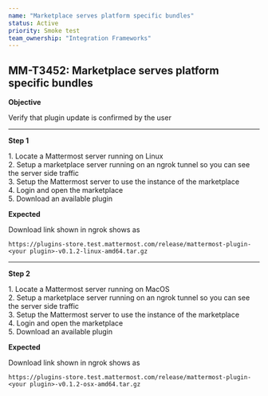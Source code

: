```yaml
---
name: "Marketplace serves platform specific bundles"
status: Active
priority: Smoke test
team_ownership: "Integration Frameworks"
---
```


## MM-T3452: Marketplace serves platform specific bundles

**Objective**

Verify that plugin update is confirmed by the user

---

**Step 1**

1\. Locate a Mattermost server running on Linux\
2\. Setup a marketplace server running on an ngrok tunnel so you can see the server side traffic\
3\. Setup the Mattermost server to use the instance of the marketplace\
4\. Login and open the marketplace\
5\. Download an available plugin

**Expected**

Download link shown in ngrok shows as 

```
https://plugins-store.test.mattermost.com/release/mattermost-plugin-<your plugin>-v0.1.2-linux-amd64.tar.gz
```

---

**Step 2**

1\. Locate a Mattermost server running on MacOS\
2\. Setup a marketplace server running on an ngrok tunnel so you can see the server side traffic\
3\. Setup the Mattermost server to use the instance of the marketplace\
4\. Login and open the marketplace\
5\. Download an available plugin

**Expected**

Download link shown in ngrok shows as 

```
https://plugins-store.test.mattermost.com/release/mattermost-plugin-<your plugin>-v0.1.2-osx-amd64.tar.gz
```
